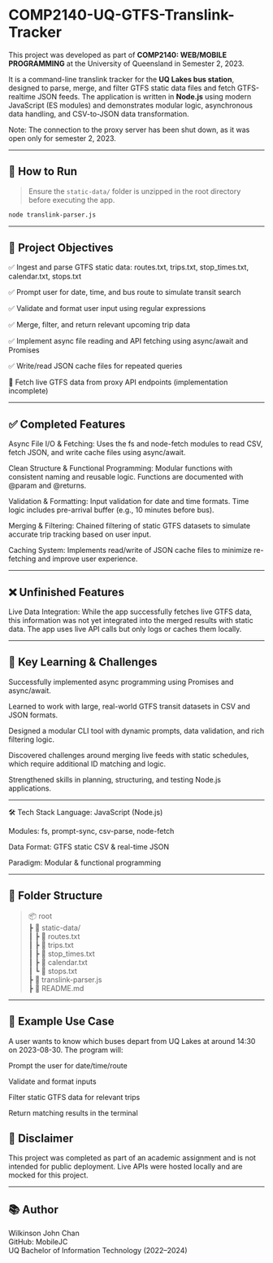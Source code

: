 # COMP2140-UQ-GTFS-Translink-Tracker

This project was developed as part of **COMP2140: WEB/MOBILE PROGRAMMING** at the University of Queensland in Semester 2, 2023.

It is a command-line translink tracker for the **UQ Lakes bus station**, designed to parse, merge, and filter GTFS static data files and fetch GTFS-realtime JSON feeds. The application is written in **Node.js** using modern JavaScript (ES modules) and demonstrates modular logic, asynchronous data handling, and CSV-to-JSON data transformation.

Note: The connection to the proxy server has been shut down, as it was open only for semester 2, 2023.

---

## 🚀 How to Run

> Ensure the `static-data/` folder is unzipped in the root directory before executing the app.

```bash
node translink-parser.js
```

---

## 🎯 Project Objectives
✅ Ingest and parse GTFS static data: routes.txt, trips.txt, stop_times.txt, calendar.txt, stops.txt

✅ Prompt user for date, time, and bus route to simulate transit search

✅ Validate and format user input using regular expressions

✅ Merge, filter, and return relevant upcoming trip data

✅ Implement async file reading and API fetching using async/await and Promises

✅ Write/read JSON cache files for repeated queries

🔄 Fetch live GTFS data from proxy API endpoints (implementation incomplete)

---

## ✅ Completed Features
Async File I/O & Fetching: Uses the fs and node-fetch modules to read CSV, fetch JSON, and write cache files using async/await.

Clean Structure & Functional Programming: Modular functions with consistent naming and reusable logic. Functions are documented with @param and @returns.

Validation & Formatting: Input validation for date and time formats. Time logic includes pre-arrival buffer (e.g., 10 minutes before bus).

Merging & Filtering: Chained filtering of static GTFS datasets to simulate accurate trip tracking based on user input.

Caching System: Implements read/write of JSON cache files to minimize re-fetching and improve user experience.

---

## ❌ Unfinished Features
Live Data Integration: While the app successfully fetches live GTFS data, this information was not yet integrated into the merged results with static data. The app uses live API calls but only logs or caches them locally.

---

## 🧠 Key Learning & Challenges
Successfully implemented async programming using Promises and async/await.

Learned to work with large, real-world GTFS transit datasets in CSV and JSON formats.

Designed a modular CLI tool with dynamic prompts, data validation, and rich filtering logic.

Discovered challenges around merging live feeds with static schedules, which require additional ID matching and logic.

Strengthened skills in planning, structuring, and testing Node.js applications.

---

🛠 Tech Stack
Language: JavaScript (Node.js)

Modules: fs, prompt-sync, csv-parse, node-fetch

Data Format: GTFS static CSV & real-time JSON

Paradigm: Modular & functional programming

---

## 📁 Folder Structure
<blockquote>
📦 root<br>
┣ 📂 static-data/<br>
┃ ┣ 📄 routes.txt<br>
┃ ┣ 📄 trips.txt<br>
┃ ┣ 📄 stop_times.txt<br>
┃ ┣ 📄 calendar.txt<br>
┃ ┗ 📄 stops.txt<br>
┣ 📄 translink-parser.js<br>
┣ 📄 README.md<br>
</blockquote>

---

## 🧪 Example Use Case
A user wants to know which buses depart from UQ Lakes at around 14:30 on 2023-08-30.
The program will:

Prompt the user for date/time/route

Validate and format inputs

Filter static GTFS data for relevant trips

Return matching results in the terminal

## 📌 Disclaimer
This project was completed as part of an academic assignment and is not intended for public deployment. Live APIs were hosted locally and are mocked for this project.

---

## 📚 Author
Wilkinson John Chan<br>
GitHub: MobileJC<br>
UQ Bachelor of Information Technology (2022–2024)
